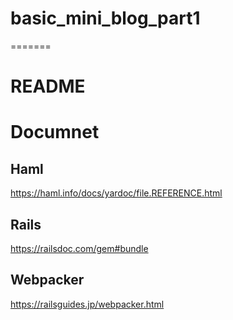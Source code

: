 # basic_mini_blog_part1
=======
# README

# Documnet
## Haml
https://haml.info/docs/yardoc/file.REFERENCE.html

## Rails
https://railsdoc.com/gem#bundle 

## Webpacker
https://railsguides.jp/webpacker.html